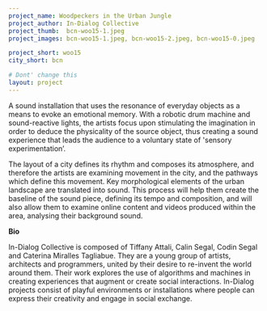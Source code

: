 ```yaml
---
project_name: Woodpeckers in the Urban Jungle
project_author: In-Dialog Collective
project_thumb:  bcn-woo15-1.jpeg
project_images: bcn-woo15-1.jpeg, bcn-woo15-2.jpeg, bcn-woo15-0.jpeg 

project_short: woo15
city_short: bcn

# Dont' change this
layout: project
---
```


A sound installation that uses the resonance of everyday objects as a means to evoke an emotional memory. With a robotic drum machine and sound-reactive lights, the artists focus upon stimulating the imagination in order to deduce the physicality of the source object, thus creating a sound experience that leads the audience to a voluntary state of 'sensory experimentation’.

The layout of a city defines its rhythm and composes its atmosphere, and therefore the artists are examining movement in the city, and the pathways which define this movement. Key morphological elements of the urban landscape are translated into sound. This process will help them create the baseline of the sound piece, defining its tempo and composition, and will also allow them to examine online content and videos produced within the area, analysing their background sound. 

**Bio**

In-Dialog Collective is composed of Tiffany Attali, Calin Segal, Codin Segal and Caterina Miralles Tagliabue. They are a young group of artists, architects and programmers, united by their desire to re-invent the world around them. Their work explores the use of algorithms and machines in creating experiences that augment or create social interactions. In-Dialog projects consist of playful environments or installations where people can express their creativity and engage in social exchange. 

